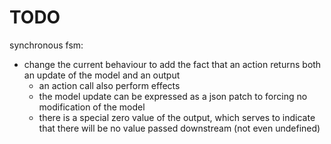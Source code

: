 # TODO

synchronous fsm:

- change the current behaviour to add the fact that an action returns both an update of the model 
and an output
  - an action call also perform effects
  - the model update can be expressed as a json patch to forcing no modification of the model
  - there is a special zero value of the output, which serves to indicate that there will be no 
  value passed downstream (not even undefined)
